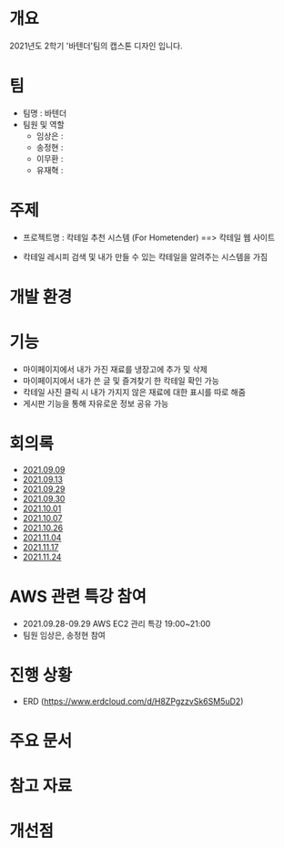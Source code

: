 
# 개요 
2021년도 2학기 '바텐더'팀의 캡스톤 디자인 입니다.

# 팀
- 팀명 : 바텐더
- 팀원 및 역할
   - 임상은 :
   - 송정현 :
   - 이무환 :
   - 유재혁 :
# 주제
- 프로젝트명 : 칵테일 추천 시스템 (For Hometender) ==> 칵테일 웹 사이트 
 
- 칵테일 레시피 검색 및 내가 만들 수 있는 칵테일을 알려주는 시스템을 가짐

# 개발 환경

# 기능
- 마이페이지에서 내가 가진 재료를 냉장고에 추가 및 삭제 
- 마이페이지에서 내가 쓴 글 및 즐겨찾기 한 칵테일 확인 가능 
- 칵테일 사진 클릭 시 내가 가지지 않은 재료에 대한 표시를 따로 해줌
- 게시판 기능을 통해 자유로운 정보 공유 가능 

# 회의록
- [2021.09.09](회의록/회의록_20210909.hwp)
- [2021.09.13]()
- [2021.09.29]()
- [2021.09.30]()
- [2021.10.01]()
- [2021.10.07]()
- [2021.10.26]()
- [2021.11.04]()
- [2021.11.17]()
- [2021.11.24]()

# AWS 관련 특강 참여
- 2021.09.28-09.29 AWS EC2 관리 특강 19:00~21:00 
- 팀원 임상은, 송정현 참여

# 진행 상황
- ERD (https://www.erdcloud.com/d/H8ZPgzzvSk6SM5uD2)
# 주요 문서

# 참고 자료

# 개선점

